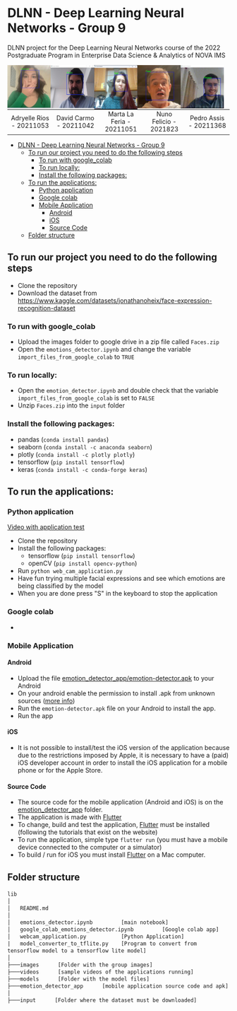 # DLNN - Deep Learning Neural Networks - Group 9

DLNN project for the Deep Learning Neural Networks course of the 2022 Postgraduate Program in Enterprise Data Science & Analytics of NOVA IMS

<center>
<p>
<img src="images/application_test_adry_surprise.jpg" align="middle"  width="19.5%" style="float:left"/>
<img src="images/application_test_david_angry.jpg" align="middle"  width="19.5%" style="float:left"/>
<img src="images/application_test_marta_sad.jpg" align="middle"  width="19.5%" style="float:left"/>
<img src="images/application_test_nuno_fear.png" align="middle"  width="19.5%" style="float:left"/>
<img src="images/application_test_pedro_smile.png" align="middle"  width="19.5%" style="float:left"/>
</p>

<table width="90%">
    <tr style="border-collapse: collapse; border: none;">
        <td style="text-align: center; vertical-align: middle; border-collapse: collapse; border: none;">Adryelle Rios - 20211053</td>
        <td style="text-align: center; vertical-align: middle; border-collapse: collapse; border: none;">David Carmo - 20211042</td>
        <td style="text-align: center; vertical-align: middle; border-collapse: collapse; border: none;">Marta La Feria - 20211051</td>
        <td style="text-align: center; vertical-align: middle; border-collapse: collapse; border: none;">Nuno Felicio - 2021823</td>
        <td style="text-align: center; vertical-align: middle; border-collapse: collapse; border: none;">Pedro Assis - 20211368</td>
    </tr>
</table>
</center>

<!-- TOC -->

- [DLNN - Deep Learning Neural Networks - Group 9](#dlnn---deep-learning-neural-networks---group-9)
  - [To run our project you need to do the following steps](#to-run-our-project-you-need-to-do-the-following-steps)
    - [To run with google\_colab](#to-run-with-google_colab)
    - [To run locally:](#to-run-locally)
    - [Install the following packages:](#install-the-following-packages)
  - [To run the applications:](#to-run-the-applications)
    - [Python application](#python-application)
    - [Google colab](#google-colab)
    - [Mobile Application](#mobile-application)
      - [Android](#android)
      - [iOS](#ios)
      - [Source Code](#source-code)
  - [Folder structure](#folder-structure)

<!-- /TOC -->



## To run our project you need to do the following steps

* Clone the repository
* Download the dataset from https://www.kaggle.com/datasets/jonathanoheix/face-expression-recognition-dataset

### To run with google_colab
    
* Upload the images folder to google drive in a zip file called `Faces.zip`
* Open the `emotions_detector.ipynb` and change the variable `import_files_from_google_colab` to `TRUE`
  
### To run locally:
* Open the `emotion_detector.ipynb` and double check that the variable `import_files_from_google_colab` is set to `FALSE`
* Unzip `Faces.zip` into the `input` folder

### Install the following packages:
* pandas (`conda install pandas`)
* seaborn (`conda install -c anaconda seaborn`)
* plotly (`conda install -c plotly plotly`)
* tensorflow (`pip install tensorflow`)
* keras (`conda install -c conda-forge keras`)

## To run the applications:

### Python application

[Video with application test](videos/python_app_test.mp4)

* Clone the repository
* Install the following packages:
    * tensorflow (`pip install tensorflow`)
    * openCV (`pip install opencv-python`)
* Run `python web_cam_application.py`
* Have fun trying multiple facial expressions and see which emotions are being classified by the model
* When you are done press "S" in the keyboard to stop the application


### Google colab

*


### Mobile Application

#### Android
* Upload the file [emotion_detector_app/emotion-detector.apk](emotion_detector_app/emotion-detector.apk) to your Android
* On your android enable the permission to install .apk from unknown sources ([more info](https://blog.appaloosa.io/en/guides/how-to-install-apps-from-unknown-sources-in-android))
* Run the `emotion-detector.apk` file on your Android to install the app.
* Run the app

#### iOS
* It is not possible to install/test the iOS version of the application because due to the restrictions imposed by Apple, it is necessary to have a (paid) iOS developer account in order to install the iOS application for a mobile phone or for the Apple Store.

#### Source Code

* The source code for the mobile application (Android and iOS) is on the [emotion_detector_app](emotion_detector_app) folder.
* The application is made with [Flutter](https://flutter.dev)
* To change, build and test the application, [Flutter](https://flutter.dev) must be installed (following the tutorials that exist on the website)
* To run the application, simple type `flutter run` (you must have a mobile device connected to the computer or a simulator)
* To build / run for iOS you must install [Flutter](https://flutter.dev) on a Mac computer.



## Folder structure

```
lib
│
│   README.md               
│
│   emotions_detector.ipynb         [main notebook]
│   google_colab_emotions_detector.ipynb         [Google colab app]
│   webcam_application.py           [Python Application]
|   model_converter_to_tflite.py    [Program to convert from tensorflow model to a tensorflow lite model]
│
├───images      [Folder with the group images]
├───videos      [sample videos of the applications running]
├───models      [Folder with the model files] 
├───emotion_detector_app      [mobile application source code and apk] 
│               
├───input      [Folder where the dataset must be downloaded]
